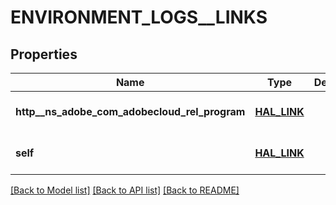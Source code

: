 # ENVIRONMENT_LOGS__LINKS

## Properties
Name | Type | Description | Notes
------------ | ------------- | ------------- | -------------
**http__ns_adobe_com_adobecloud_rel_program** | [**HAL_LINK**](HalLink.md) |  | [optional] [default to null]
**self** | [**HAL_LINK**](HalLink.md) |  | [optional] [default to null]

[[Back to Model list]](../README.md#documentation-for-models) [[Back to API list]](../README.md#documentation-for-api-endpoints) [[Back to README]](../README.md)


